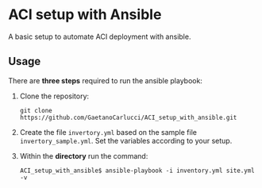 # ACI setup with Ansible
A basic setup to automate ACI deployment with ansible.

## Usage

There are **three steps** required to run the ansible playbook:

 1. Clone the repository:
    
        git clone https://github.com/GaetanoCarlucci/ACI_setup_with_ansible.git

 2. Create the file `invertory.yml` based on the sample file `invertory_sample.yml`. Set the variables according to your setup.

 3. Within the **directory** run the command:
 
        ACI_setup_with_ansible$ ansible-playbook -i inventory.yml site.yml -v




